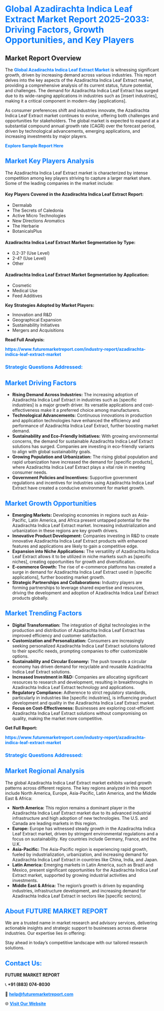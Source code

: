 <h1 style="color: #007BFF;">Global Azadirachta Indica Leaf Extract Market Report 2025-2033: Driving Factors, Growth Opportunities, and Key Players</h1>

<section id="overview">
<h2>Market Report Overview</h2>
<p>The <a href="https://www.futuremarketreport.com/industry-report/azadirachta-indica-leaf-extract-market" style="color: #007BFF; text-decoration: none;"><strong>Global Azadirachta Indica Leaf Extract Market</strong></a> is witnessing significant growth, driven by increasing demand across various industries. This report delves into the key aspects of the Azadirachta Indica Leaf Extract market, providing a comprehensive analysis of its current status, future potential, and challenges. The demand for Azadirachta Indica Leaf Extract has surged due to its wide-ranging applications in industries such as [insert industries], making it a critical component in modern-day [applications].</p>
<p>As consumer preferences shift and industries innovate, the Azadirachta Indica Leaf Extract market continues to evolve, offering both challenges and opportunities for stakeholders. The global market is expected to expand at a substantial compound annual growth rate (CAGR) over the forecast period, driven by technological advancements, emerging applications, and increasing investments by major players.</p>
</section>

<section id="overview">
<p><a href="https://www.futuremarketreport.com/request-sample/reportId=33445" style="color: #007BFF; text-decoration: none;"><strong>Explore Sample Report Here</strong></a></p>
</section>

<section id="key-players">
<h2 style="color: #007BFF;">Market Key Players Analysis</h2>
<p>The Azadirachta Indica Leaf Extract market is characterized by intense competition among key players striving to capture a larger market share. Some of the leading companies in the market include:</p>
<h4>Key Players Covered in the Azadirachta Indica Leaf Extract Report:</h4>
<ul><li>Dermalab</li><li>The Secrets of Caledonia</li><li>Active Micro Technologies</li><li>New Directions Aromatics</li><li>The Herbarie</li><li>BotanicalsPlus</li></ul>
<h4>Azadirachta Indica Leaf Extract Market Segmentation by Type:</h4>
<ul><li>0.2-3? (Use Level)</li><li>2-4? (Use Level)</li><li>Other</li></ul>

<h4>Azadirachta Indica Leaf Extract Market Segmentation by Application:</h4>
<ul><li>Cosmetic</li><li>Medical Use</li><li>Feed Additives</li></ul>
<p><strong>Key Strategies Adopted by Market Players:</strong></p>
<ul>
<li>Innovation and R&D</li>
<li>Geographical Expansion</li>
<li>Sustainability Initiatives</li>
<li>Mergers and Acquisitions</li>
</ul>
</section>

<section>
<p><strong>Read Full Analysis: </strong></p><a href="https://www.futuremarketreport.com/industry-report/azadirachta-indica-leaf-extract-market" style="color: #007BFF; text-decoration: none;"><strong>https://www.futuremarketreport.com/industry-report/azadirachta-indica-leaf-extract-market</strong></a>
<h3 style="color: #007BFF;">Strategic Questions Addressed:</h3>
</section>

<section id="driving-factors">
<h2 style="color: #007BFF;">Market Driving Factors</h2>
<ul>
<li><strong>Rising Demand Across Industries:</strong> The increasing adoption of Azadirachta Indica Leaf Extract in industries such as [specific industries] is a major growth driver. Its versatile applications and cost-effectiveness make it a preferred choice among manufacturers.</li>
<li><strong>Technological Advancements:</strong> Continuous innovations in production and application technologies have enhanced the efficiency and performance of Azadirachta Indica Leaf Extract, further boosting market demand.</li>
<li><strong>Sustainability and Eco-Friendly Initiatives:</strong> With growing environmental concerns, the demand for sustainable Azadirachta Indica Leaf Extract solutions has surged. Companies are investing in eco-friendly variants to align with global sustainability goals.</li>
<li><strong>Growing Population and Urbanization:</strong> The rising global population and rapid urbanization have increased the demand for [specific products], where Azadirachta Indica Leaf Extract plays a vital role in meeting consumer needs.</li>
<li><strong>Government Policies and Incentives:</strong> Supportive government regulations and incentives for industries using Azadirachta Indica Leaf Extract have created a conducive environment for market growth.</li>
</ul>
</section>

<section id="growth-opportunities">
<h2 style="color: #007BFF;">Market Growth Opportunities</h2>
<ul>
<li><strong>Emerging Markets:</strong> Developing economies in regions such as Asia-Pacific, Latin America, and Africa present untapped potential for the Azadirachta Indica Leaf Extract market. Increasing industrialization and urbanization in these regions are key growth drivers.</li>
<li><strong>Innovative Product Development:</strong> Companies investing in R&D to create innovative Azadirachta Indica Leaf Extract products with enhanced features and applications are likely to gain a competitive edge.</li>
<li><strong>Expansion into Niche Applications:</strong> The versatility of Azadirachta Indica Leaf Extract allows it to be utilized in niche markets such as [specific niches], creating opportunities for growth and diversification.</li>
<li><strong>E-commerce Growth:</strong> The rise of e-commerce platforms has created a surge in demand for Azadirachta Indica Leaf Extract used in [specific applications], further boosting market growth.</li>
<li><strong>Strategic Partnerships and Collaborations:</strong> Industry players are forming partnerships to leverage shared expertise and resources, driving the development and adoption of Azadirachta Indica Leaf Extract products globally.</li>
</ul>
</section>

<section id="trending-factors">
<h2 style="color: #007BFF;">Market Trending Factors</h2>
<ul>
<li><strong>Digital Transformation:</strong> The integration of digital technologies in the production and distribution of Azadirachta Indica Leaf Extract has improved efficiency and customer satisfaction.</li>
<li><strong>Customization and Personalization:</strong> Consumers are increasingly seeking personalized Azadirachta Indica Leaf Extract solutions tailored to their specific needs, prompting companies to offer customizable options.</li>
<li><strong>Sustainability and Circular Economy:</strong> The push towards a circular economy has driven demand for recyclable and reusable Azadirachta Indica Leaf Extract solutions.</li>
<li><strong>Increased Investment in R&D:</strong> Companies are allocating significant resources to research and development, resulting in breakthroughs in Azadirachta Indica Leaf Extract technology and applications.</li>
<li><strong>Regulatory Compliance:</strong> Adherence to strict regulatory standards, particularly in industries like [specific industries], is influencing product development and quality in the Azadirachta Indica Leaf Extract market.</li>
<li><strong>Focus on Cost-Effectiveness:</strong> Businesses are exploring cost-efficient Azadirachta Indica Leaf Extract solutions without compromising on quality, making the market more competitive.</li>
</ul>
</section>

<section>
<p><strong>Get Full Report: </strong></p><a href="https://www.futuremarketreport.com/industry-report/azadirachta-indica-leaf-extract-market" style="color: #007BFF; text-decoration: none;"><strong>https://www.futuremarketreport.com/industry-report/azadirachta-indica-leaf-extract-market</strong></a>
<h3 style="color: #007BFF;">Strategic Questions Addressed:</h3>
</section>


<section id="regional-analysis">
<h2 style="color: #007BFF;">Market Regional Analysis</h2>
<p>The global Azadirachta Indica Leaf Extract market exhibits varied growth patterns across different regions. The key regions analyzed in this report include North America, Europe, Asia-Pacific, Latin America, and the Middle East & Africa:</p>
<ul>
<li><strong>North America:</strong> This region remains a dominant player in the Azadirachta Indica Leaf Extract market due to its advanced industrial infrastructure and high adoption of new technologies. The U.S. and Canada are leading markets in this region.</li>
<li><strong>Europe:</strong> Europe has witnessed steady growth in the Azadirachta Indica Leaf Extract market, driven by stringent environmental regulations and a focus on sustainability. Key countries include Germany, France, and the U.K.</li>
<li><strong>Asia-Pacific:</strong> The Asia-Pacific region is experiencing rapid growth, fueled by industrialization, urbanization, and increasing demand for Azadirachta Indica Leaf Extract in countries like China, India, and Japan.</li>
<li><strong>Latin America:</strong> Emerging markets in Latin America, such as Brazil and Mexico, present significant opportunities for the Azadirachta Indica Leaf Extract market, supported by growing industrial activities and investments.</li>
<li><strong>Middle East & Africa:</strong> The region’s growth is driven by expanding industries, infrastructure development, and increasing demand for Azadirachta Indica Leaf Extract in sectors like [specific sectors].</li>
</ul>
</section>

<footer>
<h2 style="color: #007BFF;">About FUTURE MARKET REPORT</h2>
<p>We are a trusted name in market research and advisory services, delivering actionable insights and strategic support to businesses across diverse industries. Our expertise lies in offering:</p>

<p>Stay ahead in today’s competitive landscape with our tailored research solutions.</p>

<h2 style="color: #007BFF;">Contact Us:</h2>
<p><strong>FUTURE MARKET REPORT</strong></p>
<p>📞 <strong>+91 (883) 074-8030</strong></p>
<p>📧 <strong><a href="mailto:help@futuremarketreport.com" style="color: #007BFF;">help@futuremarketreport.com</a></strong></p>
<p>🌐 <strong><a href="https://www.futuremarketreport.com/" style="color: #007BFF;">Visit Our Website</a></strong></p>
</footer>